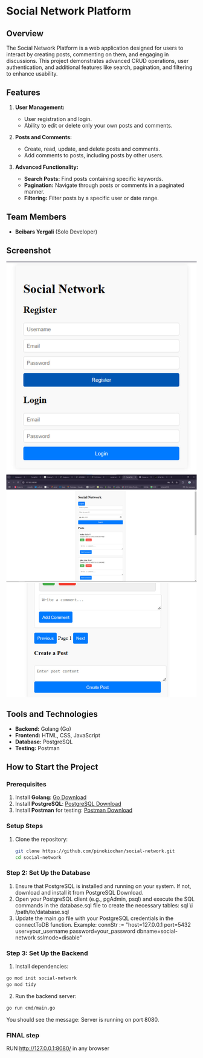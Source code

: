 # Social Network Platform

## **Overview**
The Social Network Platform is a web application designed for users to interact by creating posts, commenting on them, and engaging in discussions. This project demonstrates advanced CRUD operations, user authentication, and additional features like search, pagination, and filtering to enhance usability.

## **Features**
1. **User Management:**
   - User registration and login.
   - Ability to edit or delete only your own posts and comments.

2. **Posts and Comments:**
   - Create, read, update, and delete posts and comments.
   - Add comments to posts, including posts by other users.

3. **Advanced Functionality:**
   - **Search Posts:** Find posts containing specific keywords.
   - **Pagination:** Navigate through posts or comments in a paginated manner.
   - **Filtering:** Filter posts by a specific user or date range.

## **Team Members**
- **Beibars Yergali** (Solo Developer)

## **Screenshot**
![Login](./web/img/Login.jpg)
![Main Page](./web/img/main.jpg)
![Lower part](./web/img/footerjpg.jpg)

## **Tools and Technologies**
- **Backend:** Golang (Go)
- **Frontend:** HTML, CSS, JavaScript
- **Database:** PostgreSQL
- **Testing:** Postman

## **How to Start the Project**

### **Prerequisites**
1. Install **Golang**: [Go Download](https://golang.org/dl/)
2. Install **PostgreSQL**: [PostgreSQL Download](https://www.postgresql.org/download/)
3. Install **Postman** for testing: [Postman Download](https://www.postman.com/)

### **Setup Steps**
1. Clone the repository:
   ```bash
   git clone https://github.com/pinokiochan/social-network.git
   cd social-network
### Step 2: Set Up the Database
1. Ensure that PostgreSQL is installed and running on your system. If not, download and install it from PostgreSQL Download.
2. Open your PostgreSQL client (e.g., pgAdmin, psql) and execute the SQL commands in the database.sql file to create the necessary tables:
sql
\i /path/to/database.sql
3. Update the main.go file with your PostgreSQL credentials in the connectToDB function. Example:
connStr := "host=127.0.0.1 port=5432 user=your_username password=your_password dbname=social-network sslmode=disable"
### Step 3: Set Up the Backend
1. Install dependencies:
```bash
go mod init social-network
go mod tidy
```
2. Run the backend server:
```bash
go run cmd/main.go
```
You should see the message: Server is running on port 8080.
### FINAL step
RUN http://127.0.0.1:8080/ in any browser



